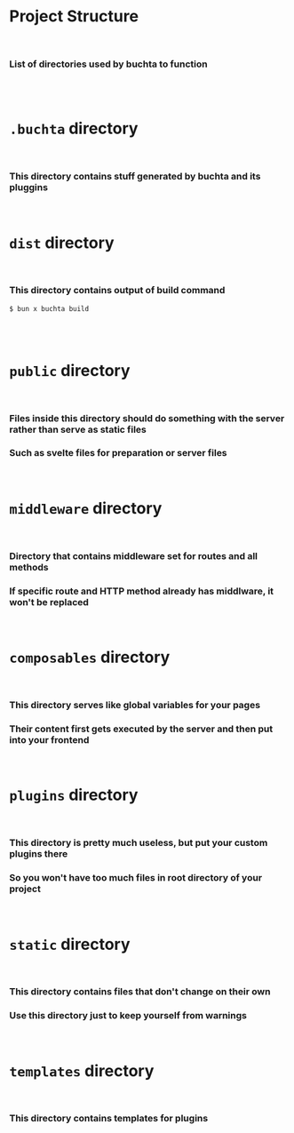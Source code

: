 # Project Structure

<br>

### List of directories used by buchta to function

<br>

<br>

# `.buchta` directory

<br>

### This directory contains stuff generated by buchta and its pluggins

<br>

# `dist` directory

<br>

### This directory contains output of build command
<pre class="language-shell bg-black rounded-md mt-5 bg-opacity-40">
<code>$ bun x buchta build</code></pre>
<br>

<br>

# `public` directory 

<br>

### Files inside this directory should do something with the server rather than serve as static files
### Such as svelte files for preparation or server files

<br>

# `middleware` directory

<br>

### Directory that contains middleware set for routes and all methods
### If specific route and HTTP method already has middlware, it won't be replaced

<br>

# `composables` directory

<br>

### This directory serves like global variables for your pages
### Their content first gets executed by the server and then put into your frontend

<br>

# `plugins` directory

<br>

### This directory is pretty much useless, but put your custom plugins there
### So you won't have too much files in root directory of your project

<br>

# `static` directory 

<br>

### This directory contains files that don't change on their own
### Use this directory just to keep yourself from warnings

<br>

# `templates` directory

<br>

### This directory contains templates for plugins

<br>